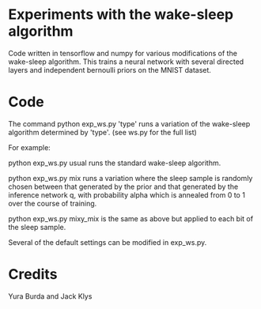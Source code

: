 # Experiments with the wake-sleep algorithm

Code written in tensorflow and numpy for various modifications of the wake-sleep algorithm. This trains a neural network with several directed layers and independent bernoulli priors on the MNIST dataset.

# Code

The command python exp_ws.py 'type' runs a variation of the wake-sleep algorithm determined by 'type'. (see ws.py for the full list)

For example:

python exp_ws.py usual runs the standard wake-sleep algorithm.

python exp_ws.py mix runs a variation where the sleep sample is randomly chosen between that generated by the prior and that generated by the inference network q, with probability alpha which is annealed from 0 to 1 over the course of training.

python exp_ws.py mixy_mix is the same as above but applied to each bit of the sleep sample.

Several of the default settings can be modified in exp_ws.py.

# Credits
Yura Burda and Jack Klys

